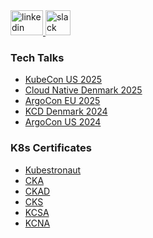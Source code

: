 <div align="left">
  <a href="https://www.linkedin.com/in/dagbjerreandersen/" target="_blank">
    <img src="https://raw.githubusercontent.com/maurodesouza/profile-readme-generator/master/src/assets/icons/social/linkedin/default.svg" width="52" height="40" alt="linkedin logo"  />
  </a>
  <a href="https://cloud-native.slack.com/team/U05MYRE7CPP" target="_blank">
    <img src="https://raw.githubusercontent.com/maurodesouza/profile-readme-generator/master/src/assets/icons/social/slack/default.svg" width="40" height="40" alt="slack logo"  />
  </a>
</div>

### Tech Talks
- [KubeCon US 2025](https://sched.co/27Fe4)
- [Cloud Native Denmark 2025](https://cloudnativedenmark.dk/schedule/#956782)
- [ArgoCon EU 2025](https://www.youtube.com/watch?v=foH5IGhUQoo)
- [KCD Denmark 2024](https://www.youtube.com/watch?v=Cj9WyPsLxlk)
- [ArgoCon US 2024](https://www.youtube.com/watch?v=3aeP__qPSms)

### K8s Certificates
- [Kubestronaut](https://www.credly.com/badges/ffb895af-e315-403f-a446-729d1c8deda8)
- [CKA](https://www.credly.com/badges/a8aa0bd0-6695-4870-9859-4fa1b0139296)
- [CKAD](https://www.credly.com/badges/9e098bbf-c33e-40f6-88df-3482dc911cb4)
- [CKS](https://www.credly.com/badges/7270abec-5226-499c-a25f-b9ddad29949f)
- [KCSA](https://www.credly.com/badges/a203f5a6-534b-456e-9e15-73cb3c48718a)
- [KCNA](https://www.credly.com/badges/c57a405b-a7ec-4e6d-a2d6-58294257cdfd)
